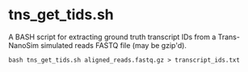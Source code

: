 # tns_get_tids.sh

A BASH script for extracting ground truth transcript IDs from a Trans-NanoSim simulated reads FASTQ file (may be gzip'd).

```
bash tns_get_tids.sh aligned_reads.fastq.gz > transcript_ids.txt
```
